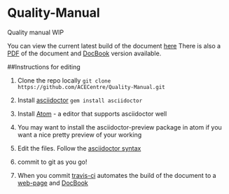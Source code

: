 # Quality-Manual
Quality manual WIP

You can view the current latest build of the document [here](http://acecentre.github.io/Quality-Manual/index.html)
There is also a [PDF](http://acecentre.github.io/Quality-Manual/Main.pdf) of the document and [DocBook](http://acecentre.github.io/Quality-Manual/Main.xml) version available. 

##Instructions for editing

1. Clone the repo locally
``git clone https://github.com/ACECentre/Quality-Manual.git``

2. Install [asciidoctor](http://asciidoctor.org/#installation)  ``gem install asciidoctor``

3. Install [Atom](https://atom.io) - a editor that supports asciidoctor well

4. You may want to install the asciidoctor-preview package in atom if you want a nice pretty preview of your working

5. Edit the files. Follow the [asciidoctor syntax](http://asciidoctor.org/docs/asciidoc-syntax-quick-reference/)

6. commit to git as you go!

7. When you commit [travis-ci](http://travis-ci.org) automates the build of the document to a [web-page](http://acecentre.github.io/Quality-Manual/index.html) and [DocBook](http://acecentre.github.io/Quality-Manual/Main.xml)
